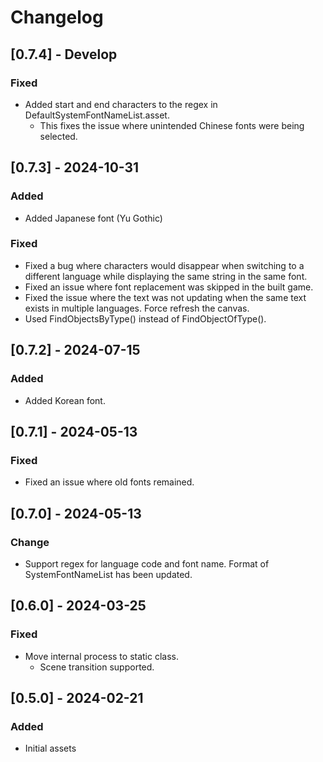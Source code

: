 # Changelog

## [0.7.4] - Develop
### Fixed
- Added start and end characters to the regex in DefaultSystemFontNameList.asset.  
  - This fixes the issue where unintended Chinese fonts were being selected.

## [0.7.3] - 2024-10-31
### Added
- Added Japanese font (Yu Gothic)
### Fixed
- Fixed a bug where characters would disappear when switching to a different language while displaying the same string in the same font.
- Fixed an issue where font replacement was skipped in the built game.
- Fixed the issue where the text was not updating when the same text exists in multiple languages. Force refresh the canvas.
- Used FindObjectsByType() instead of FindObjectOfType().

## [0.7.2] - 2024-07-15
### Added
- Added Korean font.

## [0.7.1] - 2024-05-13
### Fixed
- Fixed an issue where old fonts remained.

## [0.7.0] - 2024-05-13
### Change
- Support regex for language code and font name. Format of SystemFontNameList has been updated.

## [0.6.0] - 2024-03-25
### Fixed
- Move internal process to static class.
  - Scene transition supported.

## [0.5.0] - 2024-02-21
### Added
- Initial assets
